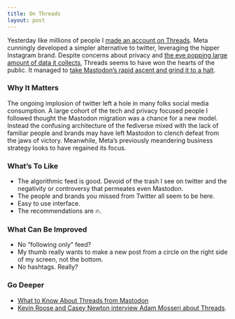 ```yaml
---
title: On Threads
layout: post
---
```

Yesterday like millions of people I [made an account on Threads](https://www.threads.net/@mzagaja). Meta cunningly developed a simpler alternative to twitter, leveraging the hipper Instagram brand. Despite concerns about privacy and [the eye popping large amount of data it collects](https://www.wired.com/story/meta-twitter-threads-bluesky-spill-hive-mastodon-privacy-comparison/), Threads seems to have won the hearts of the public. It managed to [take Mastodon’s rapid ascent and grind it to a halt](https://mastodon.social/@mastodonusercount/110672453628734793).

### Why It Matters
The ongoing implosion of twitter left a hole in many folks social media consumption. A large cohort of the tech and privacy focused people I followed thought the Mastodon migration was a chance for a new model. Instead the confusing architecture of the fediverse mixed with the lack of familiar people and brands may have left Mastodon to clench defeat from the jaws of victory. Meanwhile, Meta’s previously meandering business strategy looks to have regained its focus.

### What’s To Like
* The algorithmic feed is good. Devoid of the trash I see on twitter and the negativity or controversy that permeates even Mastodon.
* The people and brands you missed from Twitter all seem to be here.
* Easy to use interface.
* The recommendations are 🔥.

### What Can Be Improved
* No “following only” feed?
* My thumb really wants to make a new post from a circle on the right side of my screen, not the bottom.
* No hashtags. Really?

### Go Deeper
* [What to Know About Threads from Mastodon](https://blog.joinmastodon.org/2023/07/what-to-know-about-threads/)
* [Kevin Roose and Casey Newton interview Adam Mosseri about Threads](https://www.nytimes.com/2023/07/06/podcasts/special-episode-metas-twitter-rival-arrives-with-adam-mosseri.html).
